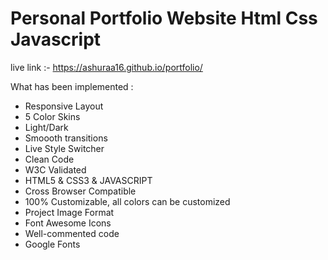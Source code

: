 # Personal Portfolio Website Html Css Javascript

live link :- https://ashuraa16.github.io/portfolio/ 

What has been implemented :
- Responsive Layout
- 5 Color Skins
- Light/Dark
- Smoooth transitions
- Live Style Switcher
- Clean Code
- W3C Validated
- HTML5 & CSS3 & JAVASCRIPT
- Cross Browser Compatible
- 100% Customizable, all colors can be customized
- Project Image Format
- Font Awesome Icons
- Well-commented code
- Google Fonts

